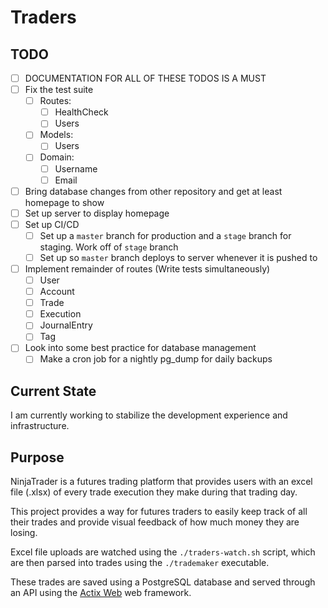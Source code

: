 # Traders

## TODO
- [ ] DOCUMENTATION FOR ALL OF THESE TODOS IS A MUST
- [ ] Fix the test suite
  - [ ] Routes:
    - [ ] HealthCheck
    - [ ] Users
  - [ ] Models:
    - [ ] Users
  - [ ] Domain:
    - [ ] Username
    - [ ] Email
- [ ] Bring database changes from other repository and get at least homepage to show
- [ ] Set up server to display homepage
- [ ] Set up CI/CD
  - [ ] Set up a `master` branch for production and a `stage` branch for staging. Work off of `stage` branch
  - [ ] Set up so `master` branch deploys to server whenever it is pushed to
- [ ] Implement remainder of routes (Write tests simultaneously)
  - [ ] User
  - [ ] Account
  - [ ] Trade
  - [ ] Execution
  - [ ] JournalEntry
  - [ ] Tag
- [ ] Look into some best practice for database management
  - [ ] Make a cron job for a nightly pg_dump for daily backups

## Current State

I am currently working to stabilize the development experience and infrastructure.

## Purpose

NinjaTrader is a futures trading platform that provides users with an excel file (.xlsx) of every trade execution they make during that trading day.

This project provides a way for futures traders to easily keep track of all their trades and provide visual feedback of how much money they are losing.

Excel file uploads are watched using the `./traders-watch.sh` script, which are then parsed into trades using the `./trademaker` executable.

These trades are saved using a PostgreSQL database and served through an API using the [Actix Web](https://github.com/actix/actix-web "Actix Web") web framework.

